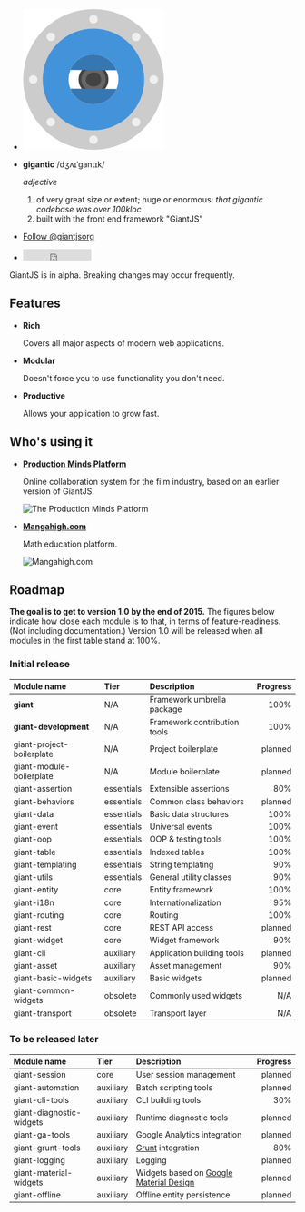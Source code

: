 <!-- @@@page:index@@@ -->
<!-- @@@title:GiantJS@@@ -->

<script>!function(d,s,id){var js,fjs=d.getElementsByTagName(s)[0],p=/^http:/.test(d.location)?'http':'https';if(!d.getElementById(id)){js=d.createElement(s);js.id=id;js.src=p+'://platform.twitter.com/widgets.js';fjs.parentNode.insertBefore(js,fjs);}}(document, 'script', 'twitter-wjs');</script>


- ![GiantJS logo](images/giantjs-logo.png)
- **gigantic** /dʒʌɪˈɡantɪk/
 
  *adjective*
  
  1. of very great size or extent; huge or enormous: *that gigantic codebase was over 100kloc*
  2. built with the front end framework "GiantJS"


- <a href="https://twitter.com/giantjsorg" class="twitter-follow-button" data-show-count="false">Follow @giantjsorg</a>  
- <iframe src="https://ghbtns.com/github-btn.html?user=giantjs&repo=giant&type=star&count=true" frameborder="0" scrolling="0" width="120px" height="20px"></iframe>

GiantJS is in alpha. Breaking changes may occur frequently.

Features
--------

- **Rich**

  Covers all major aspects of modern web applications.

- **Modular**

  Doesn't force you to use functionality you don't need.

- **Productive**

  Allows your application to grow fast.

Who's using it
--------------

- **[Production Minds Platform](https://pmp.productionminds.com)**

  Online collaboration system for the film industry, based on an earlier version of GiantJS.

  ![The Production Minds Platform](https://raw.githubusercontent.com/giantjs/giantjs.org/master/images/pmp.png)
  
- **[Mangahigh.com](https://mangahigh.com/login)**

  Math education platform.

  ![Mangahigh.com](https://raw.githubusercontent.com/giantjs/giantjs.org/master/images/mangahigh.png)

Roadmap
-------

**The goal is to get to version 1.0 by the end of 2015.** The figures below indicate how close each module is to that, in terms of feature-readiness. (Not including documentation.) Version 1.0 will be released when all modules in the first table stand at 100%.

### Initial release

| Module name | Tier | Description | Progress
|:------------|:-----|:------------|----------:
| **giant** | N/A | Framework umbrella package | 100%
| **giant-development** | N/A | Framework contribution tools | 100%
| giant-project-boilerplate | N/A | Project boilerplate | planned
| giant-module-boilerplate | N/A | Module boilerplate | planned
| giant-assertion | essentials | Extensible assertions | 80%
| giant-behaviors | essentials | Common class behaviors | planned
| giant-data | essentials | Basic data structures | 100%
| giant-event | essentials | Universal events | 100%
| giant-oop | essentials | OOP & testing tools | 100%
| giant-table | essentials | Indexed tables | 100%
| giant-templating | essentials | String templating | 90%
| giant-utils | essentials | General utility classes | 90%
| giant-entity | core | Entity framework | 100%
| giant-i18n | core | Internationalization | 95%
| giant-routing | core | Routing | 100%
| giant-rest | core | REST API access | planned
| giant-widget | core | Widget framework | 90%
| giant-cli | auxiliary | Application building tools | planned
| giant-asset | auxiliary | Asset management | 90%
| giant-basic-widgets | auxiliary | Basic widgets | planned
| giant-common-widgets | obsolete | Commonly used widgets | N/A
| giant-transport | obsolete | Transport layer | N/A

### To be released later

| Module name | Tier | Description | Progress
|:------------|:-----|:------------|---------:
| giant-session | core | User session management | planned
| giant-automation | auxiliary | Batch scripting tools | planned
| giant-cli-tools | auxiliary | CLI building tools | 30%
| giant-diagnostic-widgets | auxiliary | Runtime diagnostic tools | planned
| giant-ga-tools | auxiliary | Google Analytics integration | planned
| giant-grunt-tools | auxiliary | [Grunt](http://gruntjs.com/) integration | 80%
| giant-logging | auxiliary | Logging | planned
| giant-material-widgets | auxiliary | Widgets based on [Google Material Design](https://www.google.com/design/spec/material-design) | planned
| giant-offline | auxiliary | Offline entity persistence | planned
